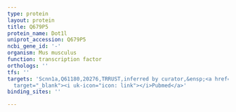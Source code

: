 ```yaml
---
type: protein
layout: protein
title: Q679P5
protein_name: Dot1l
uniprot_accession: Q679P5
ncbi_gene_id: '-'
organism: Mus musculus
function: transcription factor
orthologs: ''
tfs: ''
targets: 'Scnn1a,Q61180,20276,TRRUST,inferred by curator,&ensp;<a href="https://www.ncbi.nlm.nih.gov/pubmed/?term=29087512%5Buid%5D+OR+19491102%5Buid%5D+OR+17332896%5Buid%5D"
  target="_blank"><i uk-icon="icon: link"></i>Pubmed</a>'
binding_sites: ''

---
```


